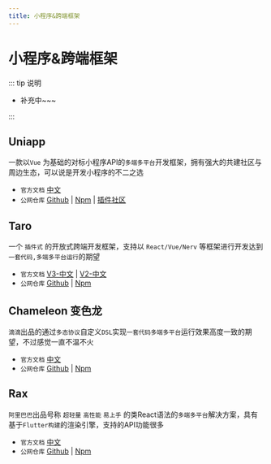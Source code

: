 ```yaml
---
title: 小程序&跨端框架
---
```


# 小程序&跨端框架

::: tip 说明

-   补充中~~~

:::

## Uniapp <ProjectBadge starts='dcloudio/uni-app' version='@dcloudio/uni-i18n' />

一款以`Vue` 为基础的对标小程序API的`多端多平台`开发框架，拥有强大的共建社区与周边生态，可以说是开发小程序的不二之选

-   `官方文档` [中文](https://uniapp.dcloud.net.cn/)
-   `公网仓库` [Github](https://github.com/dcloudio/uni-app) | [Npm](https://www.npmjs.com/search?q=%40dcloudio) | [插件社区](https://ext.dcloud.net.cn/)

## Taro <ProjectBadge starts='NervJS/taro' version='@tarojs/cli' />

一个 `插件式` 的开放式跨端开发框架，支持以 `React/Vue/Nerv` 等框架进行开发达到`一套代码,多端多平台运行`的期望

-   `官方文档` [V3-中文](https://taro.jd.com/) | [V2-中文](https://taro-docs.jd.com/docs/2.x/)
-   `公网仓库` [Github](https://github.com/NervJS/taro) | [Npm](https://www.npmjs.com/package/@tarojs/cli)

## Chameleon 变色龙 <ProjectBadge starts='didi/chameleon' version='chameleon-tool' />

`滴滴`出品的通过`多态协议`自定义`DSL`实现`一套代码多端多平台`运行效果高度一致的期望，不过感觉一直不温不火

-   `官方文档` [中文](https://cml.js.org/#/)
-   `公网仓库` [Github](https://github.com/didi/chameleon) | [Npm](https://www.npmjs.com/package/chameleon-tool)

## Rax <ProjectBadge starts='alibaba/rax' version='rax' />

`阿里巴巴`出品号称 `超轻量` `高性能` `易上手` 的类React语法的`多端多平台`解决方案，具有基于`Flutter构建`的渲染引擎，支持的API功能很多

-   `官方文档` [中文](https://cml.js.org/#/)
-   `公网仓库` [Github](https://github.com/alibaba/rax) | [Npm](https://www.npmjs.com/package/rax)
